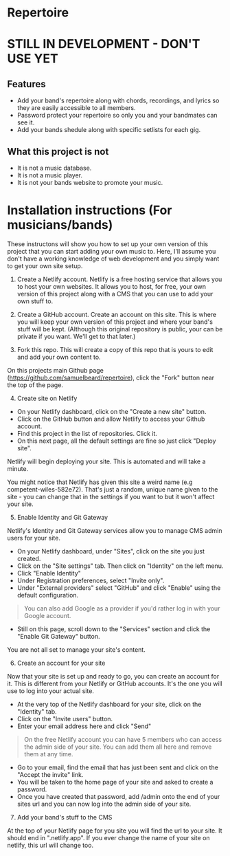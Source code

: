 # Repertoire

# STILL IN DEVELOPMENT - DON'T USE YET

## Features
- Add your band's repertoire along with chords, recordings, and lyrics so they are easily accessible to all members.
- Password protect your repertoire so only you and your bandmates can see it.
- Add your bands shedule along with specific setlists for each gig.

## What this project is not
- It is not a music database.
- It is not a music player.
- It is not your bands website to promote your music.

# Installation instructions (For musicians/bands)
These instructons will show you how to set up your own version of this project that you can start adding your own music to. Here, I'll assume you don't have a working knowledge of web development and you simply want to get your own site setup.

1. Create a Netlify account.
Netlify is a free hosting service that allows you to host your own websites. It allows you to host, for free, your own version of this project along with a CMS that you can use to add your own stuff to.

2. Create a GitHub account.
Create an account on this site. This is where you will keep your own version of this project and where your band's stuff will be kept. (Although this original repository is public, your can be private if you want. We'll get to that later.)

3. Fork this repo.
This will create a copy of this repo that is yours to edit and add your own content to.

On this projects main Github page (https://github.com/samuelbeard/repertoire), click the "Fork" button near the top of the page.

4. Create site on Netlify

- On your Netlify dashboard, click on the "Create a new site" button.
- Click on the GitHub button and allow Netlify to access your Github account.
- Find this project in the list of repositories. Click it.
- On this next page, all the default settings are fine so just click "Deploy site".

Netlify will begin deploying your site. This is automated and will take a minute.

You might notice that Netlify has given this site a weird name (e.g competent-wiles-582e72). That's just a random, unique name given to the site - you can change that in the settings if you want to but it won't affect your site.

5. Enable Identity and Git Gateway

Netlify's Identity and Git Gateway services allow you to manage CMS admin users for your site.

- On your Netlify dashboard, under "Sites", click on the site you just created.
- Click on the "Site settings" tab. Then click on "Identity" on the left menu.
- Click "Enable Identity"
- Under Registration preferences, select "Invite only".
- Under "External providers" select "GitHub" and click "Enable" using the default configuration.
> You can also add Google as a provider if you'd rather log in with your Google account.
- Still on this page, scroll down to the "Services" section and click the "Enable Git Gateway" button.

You are not all set to manage your site's content.

6. Create an account for your site

Now that your site is set up and ready to go, you can create an account for it. This is different from your Netlify or GitHub accounts. It's the one you will use to log into your actual site.

- At the very top of the Netlify dashboard for your site, click on the "Identity" tab.
- Click on the "Invite users" button.
- Enter your email address here and click "Send"

> On the free Netlify account you can have 5 members who can access the admin side of your site. You can add them all here and remove them at any time.

- Go to your email, find the email that has just been sent and click on the "Accept the invite" link.
- You will be taken to the home page of your site and asked to create a password.
- Once you have created that password, add /admin onto the end of your sites url and you can now log into the admin side of your site.

7. Add your band's stuff to the CMS

At the top of your Netlify page for you site you will find the url to your site. It should end in ".netlify.app". If you ever change the name of your site on netlify, this url will change too.
